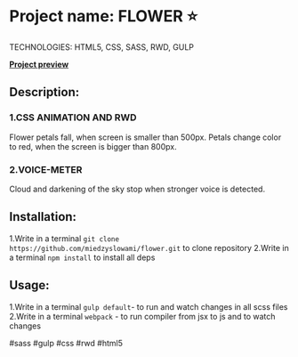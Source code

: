 # Project name: FLOWER :star:

TECHNOLOGIES: HTML5, CSS, SASS, RWD, GULP

**[Project preview](https://miedzyslowami.github.io/flower/)**

## **Description:**  

### **1.CSS ANIMATION AND RWD**
Flower petals fall, when screen is smaller than 500px. Petals change color to red, when the screen is bigger than 800px.

### **2.VOICE-METER**
Cloud and darkening of the sky stop when stronger voice is detected.

## **Installation:**
1.Write in a terminal ```git clone https://github.com/miedzyslowami/flower.git``` to clone repository
2.Write in a terminal ```npm install``` to install all deps

## **Usage:**
1.Write in a terminal ```gulp default```- to run and watch changes in all scss files
2.Write in a terminal ```webpack``` - to run compiler from jsx to js and to watch changes

#sass #gulp #css #rwd #html5
